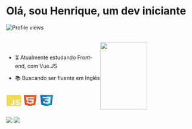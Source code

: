 
<h1 align="left"> Olá, sou Henrique, um dev iniciante </h1>
<p align="left"> <img src="https://komarev.com/ghpvc/?username=HenryAlbrecht&color=yellow" alt="Profile views" /> </p><br>
<img align="right" display="inline-block" height="180em" width="50%" src="https://github-readme-stats.vercel.app/api?username=HenryAlbrecht&show_icons=true&theme=dracula&include_all_commits=true&count_private=true"/>
<br>
<div>

- ⏳ Atualmente estudando Front-end, com Vue.JS

- 📚 Buscando ser fluente em Inglês

</div>

<div style="display: inline_block"><br>
	<img align="center" alt="Js" height="30" width="40" src="https://raw.githubusercontent.com/devicons/devicon/master/icons/javascript/javascript-plain.svg">
	<img align="center" alt="HTML" height="30" width="40" src="https://raw.githubusercontent.com/devicons/devicon/master/icons/html5/html5-original.svg">
	<img align="center" alt="CSS" height="30" width="40" src="https://raw.githubusercontent.com/devicons/devicon/master/icons/css3/css3-original.svg">
</div>
	
  ##

<div>
	<a href="https://www.linkedin.com/in/henryferrial/" target="_blank"><img src="https://img.shields.io/badge/-LinkedIn-%230077B5?style=for-the-badge&logo=linkedin&logoColor=white" target="_blank"></a>
	<a href="mailto:henriqueferrial@gmail.com"> <img src="https://img.shields.io/badge/-Gmail-%23333?style=for-the-badge&logo=gmail&logoColor=white" target="_blank"></a>
</div>

                              
